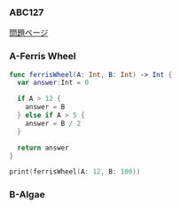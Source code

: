 ### ABC127
[問題ページ](https://atcoder.jp/contests/abc127/tasks)

### A-Ferris Wheel
```Swift
func ferrisWheel(A: Int, B: Int) -> Int {
  var answer:Int = 0

  if A > 12 {
    answer = B
  } else if A > 5 {
    answer = B / 2
  }

  return answer
}

print(ferrisWheel(A: 12, B: 100))

```

### B-Algae
```Swift

```

